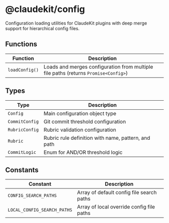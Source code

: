 @claudekit/config
===

Configuration loading utilities for ClaudeKit plugins with deep merge support for hierarchical config files.

## Functions

| Function | Description |
|----------|-------------|
| `loadConfig()` | Loads and merges configuration from multiple file paths (returns `Promise<Config>`) |

## Types

| Type | Description |
|------|-------------|
| `Config` | Main configuration object type |
| `CommitConfig` | Git commit threshold configuration |
| `RubricConfig` | Rubric validation configuration |
| `Rubric` | Rubric rule definition with name, pattern, and path |
| `CommitLogic` | Enum for AND/OR threshold logic |

## Constants

| Constant | Description |
|----------|-------------|
| `CONFIG_SEARCH_PATHS` | Array of default config file search paths |
| `LOCAL_CONFIG_SEARCH_PATHS` | Array of local override config file paths |
